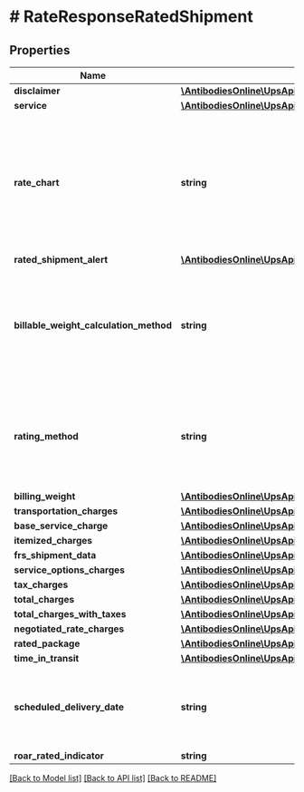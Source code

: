 # # RateResponseRatedShipment

## Properties

Name | Type | Description | Notes
------------ | ------------- | ------------- | -------------
**disclaimer** | [**\AntibodiesOnline\UpsApi\Rating\Model\RateResponseRatedShipmentDisclaimer**](RateResponseRatedShipmentDisclaimer.md) |  | [optional]
**service** | [**\AntibodiesOnline\UpsApi\Rating\Model\RatedShipmentService**](RatedShipmentService.md) |  |
**rate_chart** | **string** | Rate Type with which Shipment is rated. Possible RateChart values for different regions will be: US 48 origin: 1 \&quot; Daily Rates 3 \&quot; Standard List Rates 4 \&quot; Retail Rates. Alaska/Hawaii origin:1 \&quot; Daily Rates 3 \&quot; Standard List Rates 4 \&quot; Retail Rates.  All Other origins:1 \&quot; Rates 5 - Regional Rates 6 - General List Rates. 3 and 4 do not apply | [optional]
**rated_shipment_alert** | [**\AntibodiesOnline\UpsApi\Rating\Model\RateResponseRatedShipmentRatedShipmentAlert**](RateResponseRatedShipmentRatedShipmentAlert.md) |  | [optional]
**billable_weight_calculation_method** | **string** | Indicates whether the billable weight calculation method is utilized at the package or shipment level.  This information will be returned only if RatingMethodRequestedIndicator is present in the request.  Possible values:01 &#x3D; Shipment Billable Weight02 &#x3D; Package Billable Weight | [optional]
**rating_method** | **string** | Indicates whether the Shipment was rated at the shipment-level or the package-level. This information will be returned only if RatingMethodRequestedIndicator is present in the request.  Possible values:01 &#x3D; Shipment level02 &#x3D; Package level | [optional]
**billing_weight** | [**\AntibodiesOnline\UpsApi\Rating\Model\RatedShipmentBillingWeight**](RatedShipmentBillingWeight.md) |  |
**transportation_charges** | [**\AntibodiesOnline\UpsApi\Rating\Model\RatedShipmentTransportationCharges**](RatedShipmentTransportationCharges.md) |  |
**base_service_charge** | [**\AntibodiesOnline\UpsApi\Rating\Model\RatedShipmentBaseServiceCharge**](RatedShipmentBaseServiceCharge.md) |  | [optional]
**itemized_charges** | [**\AntibodiesOnline\UpsApi\Rating\Model\RateResponseRatedShipmentItemizedCharges**](RateResponseRatedShipmentItemizedCharges.md) |  | [optional]
**frs_shipment_data** | [**\AntibodiesOnline\UpsApi\Rating\Model\RatedShipmentFRSShipmentData**](RatedShipmentFRSShipmentData.md) |  | [optional]
**service_options_charges** | [**\AntibodiesOnline\UpsApi\Rating\Model\RatedShipmentServiceOptionsCharges**](RatedShipmentServiceOptionsCharges.md) |  |
**tax_charges** | [**\AntibodiesOnline\UpsApi\Rating\Model\RateResponseRatedShipmentTaxCharges**](RateResponseRatedShipmentTaxCharges.md) |  | [optional]
**total_charges** | [**\AntibodiesOnline\UpsApi\Rating\Model\RatedShipmentTotalCharges**](RatedShipmentTotalCharges.md) |  |
**total_charges_with_taxes** | [**\AntibodiesOnline\UpsApi\Rating\Model\RatedShipmentTotalChargesWithTaxes**](RatedShipmentTotalChargesWithTaxes.md) |  | [optional]
**negotiated_rate_charges** | [**\AntibodiesOnline\UpsApi\Rating\Model\RatedShipmentNegotiatedRateCharges**](RatedShipmentNegotiatedRateCharges.md) |  | [optional]
**rated_package** | [**\AntibodiesOnline\UpsApi\Rating\Model\RateResponseRatedShipmentRatedPackage**](RateResponseRatedShipmentRatedPackage.md) |  |
**time_in_transit** | [**\AntibodiesOnline\UpsApi\Rating\Model\RatedShipmentTimeInTransit**](RatedShipmentTimeInTransit.md) |  | [optional]
**scheduled_delivery_date** | **string** | The rated shipments scheduled delivery date, ScheduledDeliveryDate returned only when Subversion of 2205 was sent in the request and the customer has the specific contract. | [optional]
**roar_rated_indicator** | **string** | Informational only | [optional]

[[Back to Model list]](../../README.md#models) [[Back to API list]](../../README.md#endpoints) [[Back to README]](../../README.md)

